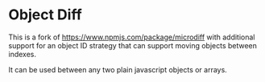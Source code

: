 # Object Diff

This is a fork of https://www.npmjs.com/package/microdiff with additional support for an object ID strategy that
can support moving objects between indexes.

It can be used between any two plain javascript objects or arrays.
